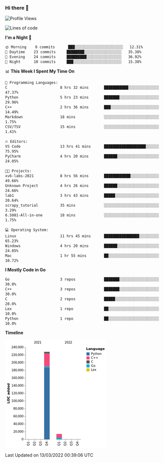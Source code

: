 ### Hi there 👋

<!--START_SECTION:waka-->
![Profile Views](http://img.shields.io/badge/Profile%20Views-0-blue)

![Lines of code](https://img.shields.io/badge/From%20Hello%20World%20I%27ve%20Written-242%20Thousand%20lines%20of%20code-blue)

**I'm a Night 🦉** 

```text
🌞 Morning    8 commits      ███░░░░░░░░░░░░░░░░░░░░░░   12.31% 
🌆 Daytime    23 commits     ████████░░░░░░░░░░░░░░░░░   35.38% 
🌃 Evening    24 commits     █████████░░░░░░░░░░░░░░░░   36.92% 
🌙 Night      10 commits     ███░░░░░░░░░░░░░░░░░░░░░░   15.38%

```


📊 **This Week I Spent My Time On** 

```text
💬 Programming Languages: 
C                        8 hrs 32 mins       ███████████░░░░░░░░░░░░░░   47.37% 
Python                   5 hrs 23 mins       ███████░░░░░░░░░░░░░░░░░░   29.96% 
C++                      2 hrs 36 mins       ███░░░░░░░░░░░░░░░░░░░░░░   14.49% 
Markdown                 18 mins             ░░░░░░░░░░░░░░░░░░░░░░░░░   1.75% 
CSV/TSV                  15 mins             ░░░░░░░░░░░░░░░░░░░░░░░░░   1.41%

🔥 Editors: 
VS Code                  13 hrs 41 mins      ███████████████████░░░░░░   75.95% 
PyCharm                  4 hrs 20 mins       ██████░░░░░░░░░░░░░░░░░░░   24.05%

🐱‍💻 Projects: 
xv6-labs-2021            8 hrs 56 mins       ████████████░░░░░░░░░░░░░   49.66% 
Unknown Project          4 hrs 26 mins       ██████░░░░░░░░░░░░░░░░░░░   24.66% 
lab1                     3 hrs 43 mins       █████░░░░░░░░░░░░░░░░░░░░   20.64% 
scrapy_tutorial          35 mins             ░░░░░░░░░░░░░░░░░░░░░░░░░   3.29% 
6.S081-All-in-one        18 mins             ░░░░░░░░░░░░░░░░░░░░░░░░░   1.75%

💻 Operating System: 
Linux                    11 hrs 45 mins      ████████████████░░░░░░░░░   65.23% 
Windows                  4 hrs 20 mins       ██████░░░░░░░░░░░░░░░░░░░   24.05% 
Mac                      1 hr 55 mins        ██░░░░░░░░░░░░░░░░░░░░░░░   10.72%

```

**I Mostly Code in Go** 

```text
Go                       3 repos             ███████░░░░░░░░░░░░░░░░░░   30.0% 
C++                      3 repos             ███████░░░░░░░░░░░░░░░░░░   30.0% 
C                        2 repos             █████░░░░░░░░░░░░░░░░░░░░   20.0% 
Lex                      1 repo              ██░░░░░░░░░░░░░░░░░░░░░░░   10.0% 
Python                   1 repo              ██░░░░░░░░░░░░░░░░░░░░░░░   10.0%

```


**Timeline**

![Chart not found](https://raw.githubusercontent.com/h3n4l/h3n4l/main/charts/bar_graph.png) 


 Last Updated on 13/03/2022 00:39:06 UTC
<!--END_SECTION:waka-->


